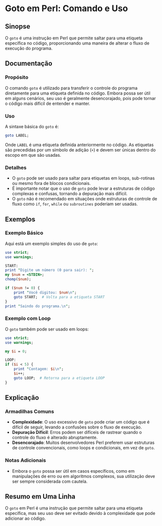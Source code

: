 <!--
Meta Description: # Goto em Perl: Comando e Uso ## Sinopse O `goto` é uma instrução em Perl que permite saltar para uma etiqueta específica no código, proporcionando um...
Meta Keywords: goto, para, ser, uma, perl
-->

# Goto em Perl: Comando e Uso

## Sinopse
O `goto` é uma instrução em Perl que permite saltar para uma etiqueta específica no código, proporcionando uma maneira de alterar o fluxo de execução do programa.

## Documentação
### Propósito
O comando `goto` é utilizado para transferir o controle do programa diretamente para uma etiqueta definida no código. Embora possa ser útil em alguns cenários, seu uso é geralmente desencorajado, pois pode tornar o código mais difícil de entender e manter.

### Uso
A sintaxe básica do `goto` é:
```perl
goto LABEL;
```
Onde `LABEL` é uma etiqueta definida anteriormente no código. As etiquetas são precedidas por um símbolo de adição (`+`) e devem ser únicas dentro do escopo em que são usadas.

### Detalhes
- O `goto` pode ser usado para saltar para etiquetas em loops, sub-rotinas ou mesmo fora de blocos condicionais.
- É importante notar que o uso de `goto` pode levar a estruturas de código complexas e confusas, tornando a depuração mais difícil.
- O `goto` não é recomendado em situações onde estruturas de controle de fluxo como `if`, `for`, `while` ou `subroutines` poderiam ser usadas.

## Exemplos
### Exemplo Básico
Aqui está um exemplo simples do uso de `goto`:
```perl
use strict;
use warnings;

START:
print "Digite um número (0 para sair): ";
my $num = <STDIN>;
chomp($num);

if ($num != 0) {
    print "Você digitou: $num\n";
    goto START;  # Volta para a etiqueta START
}
print "Saindo do programa.\n";
```

### Exemplo com Loop
O `goto` também pode ser usado em loops:
```perl
use strict;
use warnings;

my $i = 0;

LOOP:
if ($i < 5) {
    print "Contagem: $i\n";
    $i++;
    goto LOOP;  # Retorna para a etiqueta LOOP
}
```

## Explicação
### Armadilhas Comuns
- **Complexidade**: O uso excessivo de `goto` pode criar um código que é difícil de seguir, levando a confusões sobre o fluxo de execução.
- **Depuração Difícil**: Erros podem ser difíceis de rastrear quando o controle do fluxo é alterado abruptamente.
- **Desencorajado**: Muitos desenvolvedores Perl preferem usar estruturas de controle convencionais, como loops e condicionais, em vez de `goto`.

### Notas Adicionais
- Embora o `goto` possa ser útil em casos específicos, como em manipulações de erro ou em algoritmos complexos, sua utilização deve ser sempre considerada com cautela.

## Resumo em Uma Linha
O `goto` em Perl é uma instrução que permite saltar para uma etiqueta específica, mas seu uso deve ser evitado devido à complexidade que pode adicionar ao código.